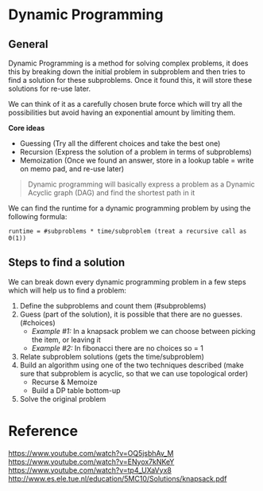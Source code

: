 # Dynamic Programming
## General
Dynamic Programming is a method for solving complex problems, it does this by breaking down the initial problem in subproblem and then tries to find a solution for these subproblems. Once it found this, it will store these solutions for re-use later.

We can think of it as a carefully chosen brute force which will try all the possibilities but avoid having an exponential amount by limiting them.

**Core ideas**
* Guessing (Try all the different choices and take the best one)
* Recursion (Express the solution of a problem in terms of subproblems)
* Memoization (Once we found an answer, store in a lookup table = write on memo pad, and re-use later)

> Dynamic programming will basically express a problem as a Dynamic Acyclic graph (DAG) and find the shortest path in it

We can find the runtime for a dynamic programming problem by using the following formula:
```
runtime = #subproblems * time/subproblem (treat a recursive call as Θ(1))
```

## Steps to find a solution
We can break down every dynamic programming problem in a few steps which will help us to find a problem:
1. Define the subproblems and count them (#subproblems)
2. Guess (part of the solution), it is possible that there are no guesses. (#choices)
    * *Example #1:* In a knapsack problem we can choose between picking the item, or leaving it
    * *Example #2:* In fibonacci there are no choices so = 1
3. Relate subproblem solutions (gets the time/subproblem)
4. Build an algorithm using one of the two techniques described (make sure that subproblem is acyclic, so that we can use topological order)
    * Recurse & Memoize
    * Build a DP table bottom-up
5. Solve the original problem

# Reference
https://www.youtube.com/watch?v=OQ5jsbhAv_M
https://www.youtube.com/watch?v=ENyox7kNKeY
https://www.youtube.com/watch?v=tp4_UXaVyx8
http://www.es.ele.tue.nl/education/5MC10/Solutions/knapsack.pdf